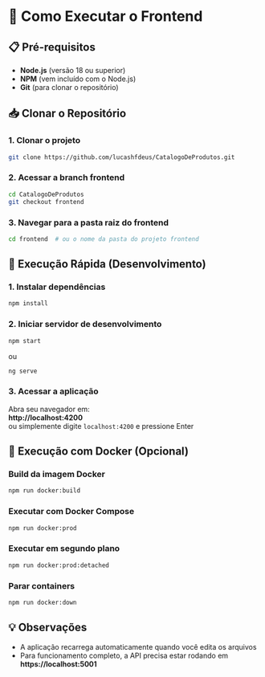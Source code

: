 # 🚀 Como Executar o Frontend

## 📋 Pré-requisitos
- **Node.js** (versão 18 ou superior)
- **NPM** (vem incluído com o Node.js)
- **Git** (para clonar o repositório)

## 📥 Clonar o Repositório

### 1. Clonar o projeto
```bash
git clone https://github.com/lucashfdeus/CatalogoDeProdutos.git
```

### 2. Acessar a branch frontend
```bash
cd CatalogoDeProdutos
git checkout frontend
```

### 3. Navegar para a pasta raiz do frontend
```bash
cd frontend  # ou o nome da pasta do projeto frontend
```

## 🚀 Execução Rápida (Desenvolvimento)

### 1. Instalar dependências
```bash
npm install
```

### 2. Iniciar servidor de desenvolvimento
```bash
npm start
```
ou
```bash
ng serve
```

### 3. Acessar a aplicação
Abra seu navegador em:  
**http://localhost:4200**  
ou simplemente digite `localhost:4200` e pressione Enter

## 🐳 Execução com Docker (Opcional)

### Build da imagem Docker
```bash
npm run docker:build
```

### Executar com Docker Compose
```bash
npm run docker:prod
```

### Executar em segundo plano
```bash
npm run docker:prod:detached
```

### Parar containers
```bash
npm run docker:down
```

## 💡 Observações
- A aplicação recarrega automaticamente quando você edita os arquivos
- Para funcionamento completo, a API precisa estar rodando em **https://localhost:5001**
